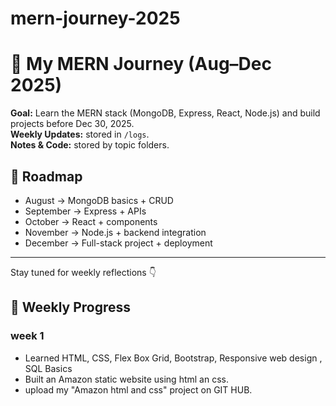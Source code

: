 # mern-journey-2025
# 🚀 My MERN Journey (Aug–Dec 2025)

**Goal:** Learn the MERN stack (MongoDB, Express, React, Node.js) and build projects before Dec 30, 2025.  
**Weekly Updates:** stored in `/logs`.  
**Notes & Code:** stored by topic folders.  

## 📅 Roadmap
- August → MongoDB basics + CRUD
- September → Express + APIs
- October → React + components
- November → Node.js + backend integration
- December → Full-stack project + deployment

---
Stay tuned for weekly reflections 👇
## 📅 Weekly Progress 
### week 1 
- Learned HTML, CSS, Flex Box Grid, Bootstrap, Responsive web design , SQL Basics
- Built an Amazon static website using html an css.
- upload my "Amazon html and css" project on GIT HUB. 
